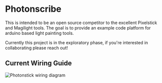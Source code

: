 # Photonscribe

This is intended to be an open source competitor to the excellent Pixelstick and Magilight tools. The goal is to provide an example code platform for arduino based light painting tools.

Currently this project is in the exploratory phase, if you're interested in collaborating please reach out!

## Current Wiring Guide
![Photonstick wiring diagram](images/Photostick.png)
